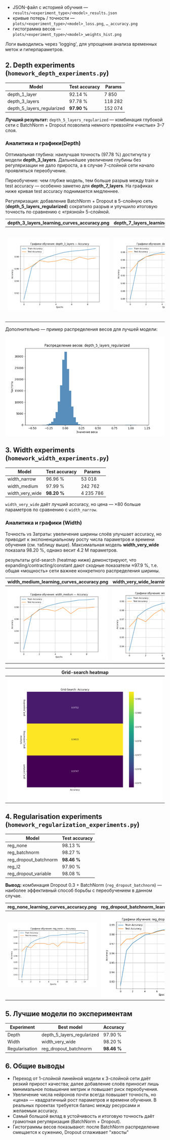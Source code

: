 * JSON-файл с историей обучния — `results/<experiment_type>/<model>_results.json`  
* кривые потерь / точности — `plots/<experiment_type>/<model>_loss.png`, `…_accuracy.png`  
* гистограмма весов — `plots/<experiment_type>/<model>_weights_hist.png`

Логи выводились через 'logging', для упрощения анализа временных меток и гиперпараметров.

## 2. Depth experiments (`homework_depth_experiments.py`)

| Model | Test accuracy | Params |
|-------|--------------|--------|
| depth_1_layer | 92.14 % | 7 850 |
| depth_3_layers | 97.78 % | 118 282 |
| depth_5_layers_regularized | **97.90 %** | 152 074 |

**Лучший результат:** `depth_5_layers_regularized` — комбинация глубокой сети с BatchNorm + Dropout позволила немного превзойти «чистые» 3–7 слоя.

### Аналитика и графики(Depth)

Оптимальная глубина: наилучшая точность (97.78 %) достигнута у модели **depth_3_layers**. Дальнейшее увеличение глубины без регуляризации не дало прироста, а в случае 7-слойной сети начало проявляться переобучение.

Переобучение: чем глубже модель, тем больше разрыв между train и test accuracy — особенно заметно для **depth_7_layers**. На графиках ниже кривая test accuracy поднимается медленнее.

Регуляризация: добавление BatchNorm + Dropout в 5-слойную сеть (**depth_5_layers_regularized**) сократило разрыв и улучшило итоговую точность по сравнению с «грязной» 5-слойной.

| depth_3_layers_learning_curves_accuracy.png | depth_7_layers_learning_curves_accuracy.png | depth_5_layers_regularized_learning_curves_accuracy.png |
| :--: | :--: | :--: |
| ![d3](plots/depth_experiments/depth_3_layers_learning_curves_accuracy.png) | ![d7](plots/depth_experiments/depth_7_layers_learning_curves_accuracy.png) | ![d5reg](plots/depth_experiments/depth_5_layers_regularized_learning_curves_accuracy.png) |

Дополнительно — пример распределения весов для лучшей модели:

![weights](plots/depth_experiments/depth_5_layers_regularized_weights_hist.png)

## 3. Width experiments (`homework_width_experiments.py`)

| Model | Test accuracy | Params |
|-------|--------------|--------|
| width_narrow | 96.96 % | 53 018 |
| width_medium | 97.99 % | 242 762 |
| width_very_wide | **98.20 %** | 4 235 786 |

`width_very_wide` даёт лучший accuracy, но цена — ×80 больше параметров по сравнению с `width_narrow`.

### Аналитика и графики (Width)

Точность vs Затраты: увеличение ширины слоёв улучшает accuracy, но приводит к экспоненциальному росту числа параметров и времени обучения (см. таблицу выше). Максимальная модель **width_very_wide** показала 98.20 %, однако весит 4.2 M параметров.

 результаты grid-search (heatmap ниже) демонстрируют, что expanding/contracting/constant дают сходные показатели ≈97.9 %, т.е. общая «мощность» сети важнее конкретного распределения ширины.

| width_medium_learning_curves_accuracy.png | width_very_wide_learning_curves_accuracy.png |
| :--: | :--: |
| ![wm](plots/width_experiments/width_medium_learning_curves_accuracy.png) | ![vw](plots/width_experiments/width_very_wide_learning_curves_accuracy.png) |

| Grid-search heatmap |
| :--: |
| ![heat](plots/width_experiments/grid_search_heatmap.png) |

## 4. Regularisation experiments (`homework_regularization_experiments.py`)

| Model | Test accuracy |
|-------|--------------|
| reg_none | 98.13 % |
| reg_batchnorm | 98.27 % |
| reg_dropout_batchnorm | **98.46 %** |
| reg_l2 | 97.90 % |
| reg_dropout_variable | 98.08 % |

**Вывод:** комбинация Dropout 0.3 + BatchNorm (`reg_dropout_batchnorm`) — наиболее
эффективный способ борьбы с переобучением в данном случае.

| reg_none_learning_curves_accuracy.png | reg_dropout_batchnorm_learning_curves_accuracy.png |
| :--: | :--: |
| ![none](plots/regularization_experiments/reg_none_learning_curves_accuracy.png) | ![dbn](plots/regularization_experiments/reg_dropout_batchnorm_learning_curves_accuracy.png) |

## 5. Лучшие модели по экспериментам

| Experiment | Best model | Accuracy |
|------------|-----------|----------|
| Depth | depth_5_layers_regularized | 97.90 % |
| Width | width_very_wide | 98.20 % |
| Regularisation | reg_dropout_batchnorm | **98.46 %** |

## 6. Общие выводы

* Переход от 1-слойной линейной модели к 3-слойной сети даёт резкий прирост качества; далее добавление слоёв приносит лишь минимальное повышение метрик и повышает риск переобучения.
* Увеличение числа нейронов почти всегда повышает точность, но «цена» — квадратичный рост параметров и времени обучения. В реальных проектах требуется баланс между ресурсами и желаемым accuracy.
* Самый большой вклад в устойчивость и итоговую точность даёт грамотная регуляризация (BatchNorm + Dropout).  
* Гистограммы весов показывают: после BatchNorm распределение смещается к сужению, Dropout сглаживает "хвосты"
